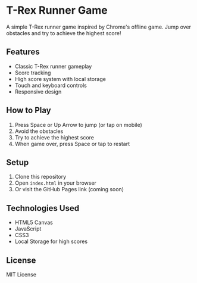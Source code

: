 # T-Rex Runner Game

A simple T-Rex runner game inspired by Chrome's offline game. Jump over obstacles and try to achieve the highest score!

## Features

- Classic T-Rex runner gameplay
- Score tracking
- High score system with local storage
- Touch and keyboard controls
- Responsive design

## How to Play

1. Press Space or Up Arrow to jump (or tap on mobile)
2. Avoid the obstacles
3. Try to achieve the highest score
4. When game over, press Space or tap to restart

## Setup

1. Clone this repository
2. Open `index.html` in your browser
3. Or visit the GitHub Pages link (coming soon)

## Technologies Used

- HTML5 Canvas
- JavaScript
- CSS3
- Local Storage for high scores

## License

MIT License 